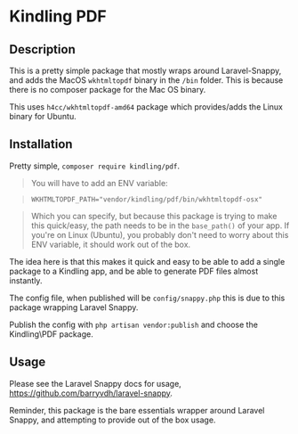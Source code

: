 # Kindling PDF

## Description

This is a pretty simple package that mostly wraps around Laravel-Snappy, and adds the MacOS `wkhtmltopdf` binary in the `/bin` folder. This is because there is no composer package for the Mac OS binary.

This uses `h4cc/wkhtmltopdf-amd64` package which provides/adds the Linux binary for Ubuntu.

## Installation

Pretty simple, `composer require kindling/pdf`.

> You will have to add an ENV variable: 

> `WKHTMLTOPDF_PATH="vendor/kindling/pdf/bin/wkhtmltopdf-osx"` 

> Which you can specify, but because this package is trying to make this quick/easy, the path needs to be in the `base_path()` of your app. If you're on Linux (Ubuntu), you probably don't need to worry about this ENV variable, it should work out of the box.

The idea here is that this makes it quick and easy to be able to add a single package to a Kindling app, and be able to generate PDF files almost instantly.

The config file, when published will be `config/snappy.php` this is due to this package wrapping Laravel Snappy.

Publish the config with `php artisan vendor:publish` and choose the Kindling\PDF package.

## Usage

Please see the Laravel Snappy docs for usage, https://github.com/barryvdh/laravel-snappy.

Reminder, this package is the bare essentials wrapper around Laravel Snappy, and attempting to provide out of the box usage.
